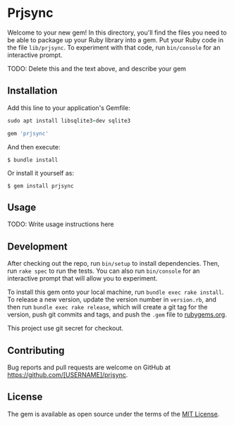 # Prjsync

Welcome to your new gem! In this directory, you'll find the files you need to be able to package up your Ruby library into a gem. Put your Ruby code in the file `lib/prjsync`. To experiment with that code, run `bin/console` for an interactive prompt.

TODO: Delete this and the text above, and describe your gem

## Installation

Add this line to your application's Gemfile:

```ruby
sudo apt install libsqlite3-dev sqlite3

gem 'prjsync'
```

And then execute:

    $ bundle install

Or install it yourself as:

    $ gem install prjsync

## Usage

TODO: Write usage instructions here

## Development


After checking out the repo, run `bin/setup` to install dependencies. Then, run `rake spec` to run the tests. You can also run `bin/console` for an interactive prompt that will allow you to experiment.

To install this gem onto your local machine, run `bundle exec rake install`. To release a new version, update the version number in `version.rb`, and then run `bundle exec rake release`, which will create a git tag for the version, push git commits and tags, and push the `.gem` file to [rubygems.org](https://rubygems.org).

This project use git secret for checkout.

## Contributing

Bug reports and pull requests are welcome on GitHub at https://github.com/[USERNAME]/prjsync.


## License

The gem is available as open source under the terms of the [MIT License](https://opensource.org/licenses/MIT).
